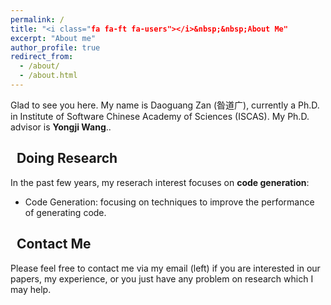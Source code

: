 ```yaml
---
permalink: /
title: "<i class="fa fa-ft fa-users"></i>&nbsp;&nbsp;About Me"
excerpt: "About me"
author_profile: true
redirect_from: 
  - /about/
  - /about.html
---
```


Glad to see you here. My name is Daoguang Zan (昝道广), currently a Ph.D. in Institute of Software Chinese Academy of Sciences (ISCAS). My Ph.D. advisor is **Yongji Wang**..

## <i class="fas fa-graduation-cap"></i>&nbsp;&nbsp;Doing Research

In the past few years, my reserach interest focuses on **code generation**:
* Code Generation: focusing on techniques to improve the performance of generating code.

## <i class="fa fa-ft fa-anchor"></i>&nbsp;&nbsp;Contact Me

Please feel free to contact me via my email (left) if you are interested in our papers, my experience, or you just have any problem on research which I may help.

<script type="text/javascript" id="clustrmaps" src="//cdn.clustrmaps.com/map_v2.js?cl=ffffff&w=200&t=tt&d=ttkJZYV_JYWsZaLTPSNNB_KpBVL7-FpSVOfSmz5CsC8&co=2d78ad&cmo=3acc3a&cmn=ff5353&ct=ffffff"></script>
